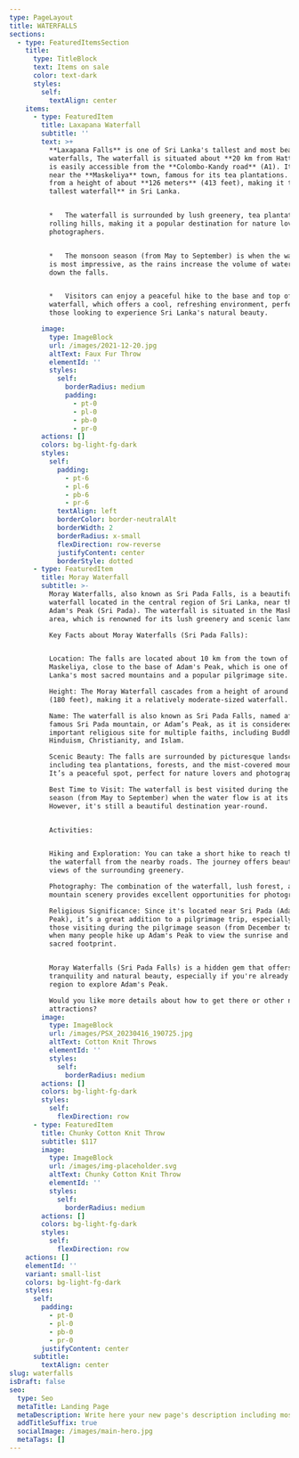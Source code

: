 ```yaml
---
type: PageLayout
title: WATERFALLS
sections:
  - type: FeaturedItemsSection
    title:
      type: TitleBlock
      text: Items on sale
      color: text-dark
      styles:
        self:
          textAlign: center
    items:
      - type: FeaturedItem
        title: Laxapana Waterfall
        subtitle: ''
        text: >+
          **Laxapana Falls** is one of Sri Lanka's tallest and most beautiful
          waterfalls, The waterfall is situated about **20 km from Hatton** and
          is easily accessible from the **Colombo-Kandy road** (A1). It’s also
          near the **Maskeliya** town, famous for its tea plantations. Cascades
          from a height of about **126 meters** (413 feet), making it the **8th
          tallest waterfall** in Sri Lanka.


          *   The waterfall is surrounded by lush greenery, tea plantations, and
          rolling hills, making it a popular destination for nature lovers and
          photographers.


          *   The monsoon season (from May to September) is when the waterfall
          is most impressive, as the rains increase the volume of water flowing
          down the falls.


          *   Visitors can enjoy a peaceful hike to the base and top of the
          waterfall, which offers a cool, refreshing environment, perfect for
          those looking to experience Sri Lanka's natural beauty.

        image:
          type: ImageBlock
          url: /images/2021-12-20.jpg
          altText: Faux Fur Throw
          elementId: ''
          styles:
            self:
              borderRadius: medium
              padding:
                - pt-0
                - pl-0
                - pb-0
                - pr-0
        actions: []
        colors: bg-light-fg-dark
        styles:
          self:
            padding:
              - pt-6
              - pl-6
              - pb-6
              - pr-6
            textAlign: left
            borderColor: border-neutralAlt
            borderWidth: 2
            borderRadius: x-small
            flexDirection: row-reverse
            justifyContent: center
            borderStyle: dotted
      - type: FeaturedItem
        title: Moray Waterfall
        subtitle: >-
          Moray Waterfalls, also known as Sri Pada Falls, is a beautiful
          waterfall located in the central region of Sri Lanka, near the famous
          Adam's Peak (Sri Pada). The waterfall is situated in the Maskeliya
          area, which is renowned for its lush greenery and scenic landscapes.

          Key Facts about Moray Waterfalls (Sri Pada Falls):


          Location: The falls are located about 10 km from the town of
          Maskeliya, close to the base of Adam's Peak, which is one of Sri
          Lanka's most sacred mountains and a popular pilgrimage site.

          Height: The Moray Waterfall cascades from a height of around 55 meters
          (180 feet), making it a relatively moderate-sized waterfall.

          Name: The waterfall is also known as Sri Pada Falls, named after the
          famous Sri Pada mountain, or Adam’s Peak, as it is considered an
          important religious site for multiple faiths, including Buddhism,
          Hinduism, Christianity, and Islam.

          Scenic Beauty: The falls are surrounded by picturesque landscapes,
          including tea plantations, forests, and the mist-covered mountains.
          It’s a peaceful spot, perfect for nature lovers and photographers.

          Best Time to Visit: The waterfall is best visited during the monsoon
          season (from May to September) when the water flow is at its peak.
          However, it's still a beautiful destination year-round.


          Activities:


          Hiking and Exploration: You can take a short hike to reach the base of
          the waterfall from the nearby roads. The journey offers beautiful
          views of the surrounding greenery.

          Photography: The combination of the waterfall, lush forest, and misty
          mountain scenery provides excellent opportunities for photography.

          Religious Significance: Since it's located near Sri Pada (Adam's
          Peak), it’s a great addition to a pilgrimage trip, especially for
          those visiting during the pilgrimage season (from December to May),
          when many people hike up Adam's Peak to view the sunrise and visit the
          sacred footprint.


          Moray Waterfalls (Sri Pada Falls) is a hidden gem that offers
          tranquility and natural beauty, especially if you're already in the
          region to explore Adam's Peak.

          Would you like more details about how to get there or other nearby
          attractions?
        image:
          type: ImageBlock
          url: /images/PSX_20230416_190725.jpg
          altText: Cotton Knit Throws
          elementId: ''
          styles:
            self:
              borderRadius: medium
        actions: []
        colors: bg-light-fg-dark
        styles:
          self:
            flexDirection: row
      - type: FeaturedItem
        title: Chunky Cotton Knit Throw
        subtitle: $117
        image:
          type: ImageBlock
          url: /images/img-placeholder.svg
          altText: Chunky Cotton Knit Throw
          elementId: ''
          styles:
            self:
              borderRadius: medium
        actions: []
        colors: bg-light-fg-dark
        styles:
          self:
            flexDirection: row
    actions: []
    elementId: ''
    variant: small-list
    colors: bg-light-fg-dark
    styles:
      self:
        padding:
          - pt-0
          - pl-0
          - pb-0
          - pr-0
        justifyContent: center
      subtitle:
        textAlign: center
slug: waterfalls
isDraft: false
seo:
  type: Seo
  metaTitle: Landing Page
  metaDescription: Write here your new page's description including most relevant keywords.
  addTitleSuffix: true
  socialImage: /images/main-hero.jpg
  metaTags: []
---
```

